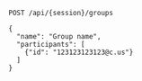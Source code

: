 ```http request
POST /api/{session}/groups
```
```jsonc { title="Body" }
{
  "name": "Group name",
  "participants": [
    {"id": "123123123123@c.us"}
  ]
}
```